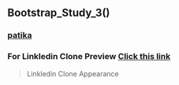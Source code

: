 ## Bootstrap_Study_3()
### [patika](https://academy.patika.dev/tr/profile)
### For Linkledin Clone Preview [Click this link](https://kaderergin.github.io/Bootstrap/Bootstrap_Study_3/) 
> Linkledin Clone Appearance
